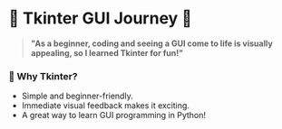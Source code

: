 # 🌟 Tkinter GUI Journey 🎨

> **"As a beginner, coding and seeing a GUI come to life is visually appealing, so I learned Tkinter for fun!"**

### 🚀 Why Tkinter?
- Simple and beginner-friendly.
- Immediate visual feedback makes it exciting.
- A great way to learn GUI programming in Python!
